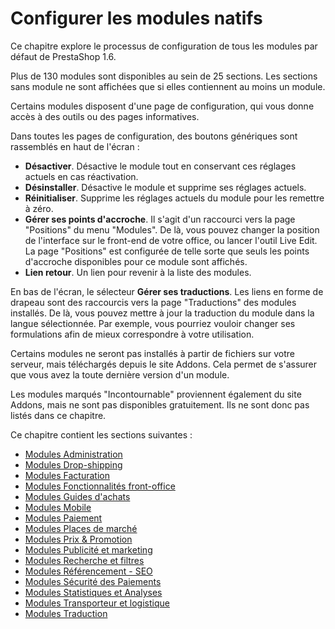 # Configurer les modules natifs

Ce chapitre explore le processus de configuration de tous les modules par défaut de PrestaShop 1.6.

Plus de 130 modules sont disponibles au sein de 25 sections. Les sections sans module ne sont affichées que si elles contiennent au moins un module.

Certains modules disposent d'une page de configuration, qui vous donne accès à des outils ou des pages informatives.

Dans toutes les pages de configuration, des boutons génériques sont rassemblés en haut de l'écran :

* **Désactiver**. Désactive le module tout en conservant ces réglages actuels en cas réactivation.
* **Désinstaller**. Désactive le module et supprime ses réglages actuels.
* **Réinitialiser**. Supprime les réglages actuels du module pour les remettre à zéro.
* **Gérer ses points d'accroche**. Il s'agit d'un raccourci vers la page "Positions" du menu "Modules". De là, vous pouvez changer la position de l'interface sur le front-end de votre office, ou lancer l'outil Live Edit. La page "Positions" est configurée de telle sorte que seuls les points d'accroche disponibles pour ce module sont affichés.
* **Lien retour**. Un lien pour revenir à la liste des modules.

En bas de l'écran, le sélecteur **Gérer ses traductions**. Les liens en forme de drapeau sont des raccourcis vers la page "Traductions" des modules installés. De là, vous pouvez mettre à jour la traduction du module dans la langue sélectionnée. Par exemple, vous pourriez vouloir changer ses formulations afin de mieux correspondre à votre utilisation.

Certains modules ne seront pas installés à partir de fichiers sur votre serveur, mais téléchargés depuis le site Addons. Cela permet de s'assurer que vous avez la toute dernière version d'un module.

Les modules marqués "Incontournable" proviennent également du site Addons, mais ne sont pas disponibles gratuitement. Ils ne sont donc pas listés dans ce chapitre.

Ce chapitre contient les sections suivantes :

* [Modules Administration](modules-administration.md)
* [Modules Drop-shipping](modules-drop-shipping.md)
* [Modules Facturation](modules-facturation.md)
* [Modules Fonctionnalités front-office](modules-fonctionnalites-front-office.md)
* [Modules Guides d'achats](modules-guides-dachats.md)
* [Modules Mobile](modules-mobile.md)
* [Modules Paiement](modules-paiement.md)
* [Modules Places de marché](modules-places-de-marche.md)
* [Modules Prix & Promotion](modules-prix-and-promotion.md)
* [Modules Publicité et marketing](modules-publicite-et-marketing.md)
* [Modules Recherche et filtres](modules-recherche-et-filtres.md)
* [Modules Référencement - SEO](modules-referencement-seo.md)
* [Modules Sécurité des Paiements](modules-securite-des-paiements.md)
* [Modules Statistiques et Analyses](modules-statistiques-et-analyses.md)
* [Modules Transporteur et logistique](modules-transporteur-et-logistique.md)
* [Modules Traduction](modules-traduction.md)
